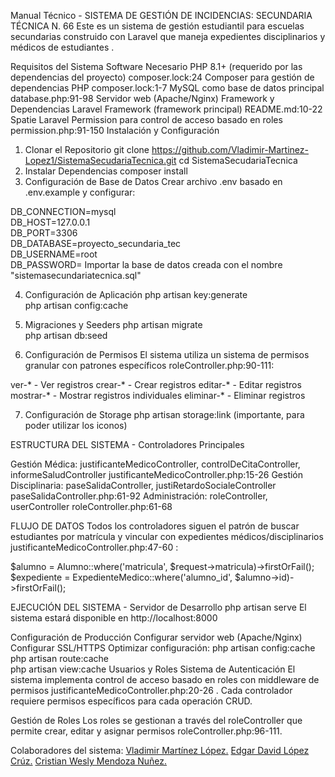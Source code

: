 Manual Técnico - SISTEMA DE GESTIÓN DE INCIDENCIAS: SECUNDARIA TÉCNICA N. 66
Este es un sistema de gestión estudiantil para escuelas secundarias construido con Laravel que maneja expedientes disciplinarios y médicos de estudiantes .

Requisitos del Sistema
Software Necesario
PHP 8.1+ (requerido por las dependencias del proyecto) composer.lock:24
Composer para gestión de dependencias PHP composer.lock:1-7
MySQL como base de datos principal database.php:91-98
Servidor web (Apache/Nginx)
Framework y Dependencias
Laravel Framework (framework principal) README.md:10-22
Spatie Laravel Permission para control de acceso basado en roles permission.php:91-150
Instalación y Configuración
1. Clonar el Repositorio
git clone https://github.com/Vladimir-Martinez-Lopez1/SistemaSecudariaTecnica.git
cd SistemaSecudariaTecnica
2. Instalar Dependencias
composer install
3. Configuración de Base de Datos
Crear archivo .env basado en .env.example y configurar:

DB_CONNECTION=mysql  
DB_HOST=127.0.0.1  
DB_PORT=3306  
DB_DATABASE=proyecto_secundaria_tec  
DB_USERNAME=root  
DB_PASSWORD= 
Importar la base de datos creada con el nombre "sistemasecundariatecnica.sql"

4. Configuración de Aplicación
php artisan key:generate  
php artisan config:cache

5. Migraciones y Seeders
php artisan migrate  
php artisan db:seed



6. Configuración de Permisos
El sistema utiliza un sistema de permisos granular con patrones específicos roleController.php:90-111:

ver-* - Ver registros
crear-* - Crear registros
editar-* - Editar registros
mostrar-* - Mostrar registros individuales
eliminar-* - Eliminar registros

7. Configuración de Storage
php artisan storage:link (importante, para poder utilizar los iconos)

ESTRUCTURA DEL SISTEMA - Controladores Principales

Gestión Médica: justificanteMedicoController, controlDeCitaController, informeSaludController justificanteMedicoController.php:15-26
Gestión Disciplinaria: paseSalidaController, justiRetardoSocialeController paseSalidaController.php:61-92
Administración: roleController, userController roleController.php:61-68

FLUJO DE DATOS
Todos los controladores siguen el patrón de buscar estudiantes por matrícula y vincular con expedientes médicos/disciplinarios justificanteMedicoController.php:47-60 :

$alumno = Alumno::where('matricula', $request->matricula)->firstOrFail();  
$expediente = ExpedienteMedico::where('alumno_id', $alumno->id)->firstOrFail();

EJECUCIÓN DEL SISTEMA - Servidor de Desarrollo
php artisan serve
El sistema estará disponible en http://localhost:8000

Configuración de Producción
Configurar servidor web (Apache/Nginx)
Configurar SSL/HTTPS
Optimizar configuración:
php artisan config:cache  
php artisan route:cache  
php artisan view:cache
Usuarios y Roles
Sistema de Autenticación
El sistema implementa control de acceso basado en roles con middleware de permisos justificanteMedicoController.php:20-26 . Cada controlador requiere permisos específicos para cada operación CRUD.

Gestión de Roles
Los roles se gestionan a través del roleController que permite crear, editar y asignar permisos roleController.php:96-111.

Colaboradores del sistema:
[Vladimir Martínez López.](https://github.com/Vladimir-Martinez-Lopez1)
[Edgar David López Crúz.](https://github.com/edgarDLC)
[Cristian Wesly Mendoza Nuñez.](https://github.com/WENXEX)

